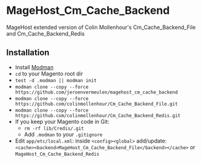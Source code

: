 # MageHost_Cm_Cache_Backend
MageHost extended version of Colin Mollenhour's Cm_Cache_Backend_File and Cm_Cache_Backend_Redis

## Installation
* Install [Modman](https://github.com/colinmollenhour/modman)
* `cd` to your Magento root dir
* `test -d .modman || modman init`
* `modman clone --copy --force https://github.com/jeroenvermeulen/magehost_cm_cache_backend`
* `modman clone --copy --force https://github.com/colinmollenhour/Cm_Cache_Backend_File.git`
* `modman clone --copy --force https://github.com/colinmollenhour/Cm_Cache_Backend_Redis.git`
* If you keep your Magento code in Git: 
  * `rm -rf lib/Credis/.git`
  * Add `.modman` to your `.gitignore`
* Edit `app/etc/local.xml`: inside `<config><global>` add/update:<br /> `<cache><backend>MageHost_Cm_Cache_Backend_File</backend></cache>` or `MageHost_Cm_Cache_Backend_Redis`
